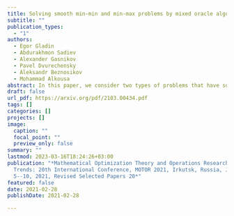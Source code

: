 ```yaml
---
title: Solving smooth min-min and min-max problems by mixed oracle algorithms
subtitle: ""
publication_types:
  - "1"
authors:
  - Egor Gladin
  - Abdurakhmon Sadiev
  - Alexander Gasnikov
  - Pavel Dvurechensky
  - Aleksandr Beznosikov
  - Mohammad Alkousa
abstract: In this paper, we consider two types of problems that have some similarity in their structure, namely, min-min problems and min-max saddle-point problems. Our approach is based on considering the outer minimization problem as a minimization problem with an inexact oracle. This inexact oracle is calculated via an inexact solution of the inner problem, which is either minimization or maximization problem. Our main assumption is that the available oracle is mixed: it is only possible to evaluate the gradient w.r.t. the outer block of variables which corresponds to the outer minimization problem, whereas for the inner problem, only zeroth-order oracle is available. To solve the inner problem, we use the accelerated gradient-free method with zeroth-order oracle. To solve the outer problem, we use either an inexact variant of Vaidya’s cutting-plane method or a variant of the accelerated gradient method. As a result, we propose a framework that leads to non-asymptotic complexity bounds for both min-min and min-max problems. Moreover, we estimate separately the number of first- and zeroth-order oracle calls, which are sufficient to reach any desired accuracy.
draft: false
url_pdf: https://arxiv.org/pdf/2103.00434.pdf
tags: []
categories: []
projects: []
image:
  caption: ""
  focal_point: ""
  preview_only: false
summary: ""
lastmod: 2023-03-16T18:24:26+03:00
publication: "*Mathematical Optimization Theory and Operations Research: Recent
  Trends: 20th International Conference, MOTOR 2021, Irkutsk, Russia, July
  5--10, 2021, Revised Selected Papers 20*"
featured: false
date: 2021-02-28
publishDate: 2021-02-28

---
```


